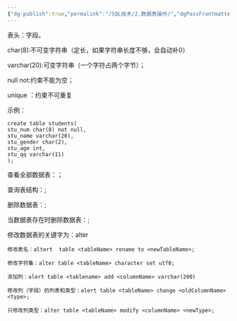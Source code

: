 ```yaml
---
{"dg-publish":true,"permalink":"/SQL技术/2.数据表操作/","dgPassFrontmatter":true,"noteIcon":""}
---
```



表头：字段。

char(8):不可变字符串（定长，如果字符串长度不够，会自动补0）

varchar(20):可变字符串（一个字符占两个字节）；

null not:约束不能为空；

unique ：约束不可重复


示例：
```
create table students(
stu_num char(8) not null,
stu_name varchar(20),
stu_gender char(2),
stu_age int,
stu_qq varchar(11)
);  
```

查看全部数据表：；

查询表结构：;

删除数据表：;

当数据表存在时删除数据表：;

修改数据表的关键字为：alter

```
修改表名：altert  table <tableName> rename to <newTableName>;

修改字符集：alter table <tableName> character set utf8;

添加列：alert table <tablename> add <columnName> varchar(200)

修改列（字段）的列表和类型：alert table <tableName> change <oldColumnName> <type>;

只修改列类型：alter table <tableName> modify <columnName> <newType>;
```